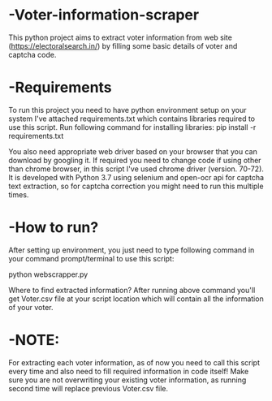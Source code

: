 # -Voter-information-scraper
This python project aims to extract voter information from web site (https://electoralsearch.in/) by filling some basic details of voter and captcha code.
# -Requirements
To run this project you need to have python environment setup on your system
I've attached requirements.txt which contains libraries required to use this script. Run following command for installing libraries:
pip install -r requirements.txt

You also need appropriate web driver based on your browser that you can download by googling it.
If required you need to change code if using other than chrome browser, in this script I've used chrome driver (version. 70-72).
It is developed with Python 3.7 using selenium and open-ocr api for captcha text extraction, so for captcha correction you might need to run this multiple times.

# -How to run?
After setting up environment, you just need to type following command in your command prompt/terminal to use this script:

python webscrapper.py

Where to find extracted information?
After running above command you'll get Voter.csv file at your script location which will contain all the information of your voter.

# -NOTE:
For extracting each voter information, as of now you need to call this script every time and also need to fill required information in code itself! Make sure you are not overwriting your existing voter information, as running second time will replace previous Voter.csv file.
